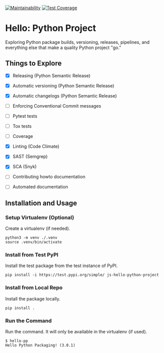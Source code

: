 [![Maintainability](https://api.codeclimate.com/v1/badges/a31efb881a1146ccf298/maintainability)](https://codeclimate.com/github/SafeEval/hello-python-packaging/maintainability)
[![Test Coverage](https://api.codeclimate.com/v1/badges/a31efb881a1146ccf298/test_coverage)](https://codeclimate.com/github/SafeEval/hello-python-packaging/test_coverage)

# Hello: Python Project

Exploring Python package builds, versioning, releases, pipelines, and
everything else that make a quality Python project "go."


## Things to Explore

- [x] Releasing (Python Semantic Release)
- [x] Automatic versioning (Python Semantic Release)
- [x] Automatic changelogs (Python Semantic Release)
- [ ] Enforcing Conventional Commit messages
- [ ] Pytest tests
- [ ] Tox tests
- [ ] Coverage
- [x] Linting (Code Climate)
- [x] SAST (Semgrep)
- [x] SCA (Snyk)
- [ ] Contributing howto documentation
- [ ] Automated documentation


## Installation and Usage

### Setup Virtualenv (Optional)

Create a virtualenv (if needed).

```
python3 -m venv ./.venv
source .venv/bin/activate
```

### Install from Test PyPI

Install the test package from the test instance of PyPI.

```
pip install -i https://test.pypi.org/simple/ js-hello-python-project
```

### Install from Local Repo

Install the package locally.

```
pip install .
```

### Run the Command

Run the command. It will only be available in the virtualenv (if used).

```
$ hello-pp
Hello Python Packaging! (3.0.1)
```

